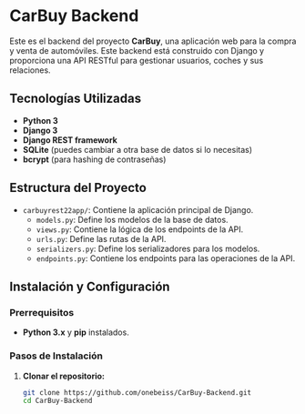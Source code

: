 # CarBuy Backend

Este es el backend del proyecto **CarBuy**, una aplicación web para la compra y venta de automóviles. Este backend está construido con Django y proporciona una API RESTful para gestionar usuarios, coches y sus relaciones.

## Tecnologías Utilizadas

- **Python 3**
- **Django 3**
- **Django REST framework**
- **SQLite** (puedes cambiar a otra base de datos si lo necesitas)
- **bcrypt** (para hashing de contraseñas)

## Estructura del Proyecto

- `carbuyrest22app/`: Contiene la aplicación principal de Django.
  - `models.py`: Define los modelos de la base de datos.
  - `views.py`: Contiene la lógica de los endpoints de la API.
  - `urls.py`: Define las rutas de la API.
  - `serializers.py`: Define los serializadores para los modelos.
  - `endpoints.py`: Contiene los endpoints para las operaciones de la API.

## Instalación y Configuración

### Prerrequisitos

- **Python 3.x** y **pip** instalados.

### Pasos de Instalación

1. **Clonar el repositorio:**
   ```bash
   git clone https://github.com/onebeiss/CarBuy-Backend.git
   cd CarBuy-Backend
